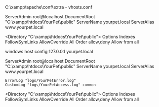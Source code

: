 
C:\xampp\apache\conf\extra - vhosts.conf

<VirtualHost yourpet.local:80>
	ServerAdmin root@localhost
	DocumentRoot "C:\xampp\htdocs\YourPet\public"
	ServerName yourpet.local
	ServerAlias www.yourpet.local
  
  <Directory "C:\xampp\htdocs\YourPet\public">
		Options Indexes FollowSymLinks 
		AllowOverride All
		Order allow,deny
		Allow from all
   </Directory>
   
</VirtualHost>


windows host config
127.0.0.1	yourpet.local


<!-- This worked? -->
<VirtualHost yourpet.local:80>
	ServerAdmin root@localhost
	DocumentRoot "C:\xampp\htdocs\YourPet\public"
	ServerName yourpet.local
	ServerAlias www.yourpet.local
	
	ErrorLog "logs/YourPetError.log"
    CustomLog "logs/YourPetAccess.log" common
  
  <Directory "C:\xampp\htdocs\YourPet\public">
		Options Indexes FollowSymLinks 
		AllowOverride All
		Order allow,deny
		Allow from all
   </Directory>
   
</VirtualHost>